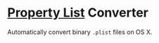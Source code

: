 # [Property List](https://en.wikipedia.org/wiki/Property_list) Converter

Automatically convert binary `.plist` files on OS X.
